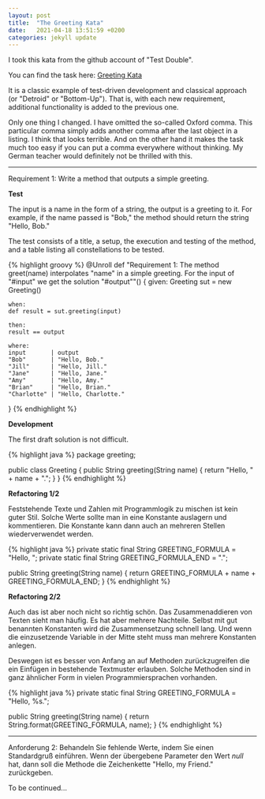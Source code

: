 ```yaml
---
layout: post
title:  "The Greeting Kata"
date:   2021-04-18 13:51:59 +0200
categories: jekyll update
---
```


I took this kata from the github account of "Test Double".

You can find the task here: [Greeting Kata](https://github.com/testdouble/contributing-tests/wiki/Greeting-Kata)

It is a classic example of test-driven development and classical approach (or "Detroid" or "Bottom-Up"). That is, with each new requirement, additional functionality is added to the previous one.

Only one thing I changed. I have omitted the so-called Oxford comma. This particular comma simply adds another comma after the last object in a listing. I think that looks terrible. And on the other hand it makes the task much too easy if you can put a comma everywhere without thinking. My German teacher would definitely not be thrilled with this.

--- 
Requirement 1: Write a method that outputs a simple greeting.

**Test**

The input is a name in the form of a string, the output is a greeting to it. For example, if the name passed is "Bob," the method should return the string "Hello, Bob."

The test consists of a title, a setup, the execution and testing of the method, and a table listing all constellations to be tested.

{% highlight groovy %}
@Unroll
def "Requirement 1: The method greet(name) interpolates \"name\" in a simple greeting. For the input of \"#input\" we get the solution \"#output\""() {
given:
Greeting sut = new Greeting()

    when:
    def result = sut.greeting(input)

    then:
    result == output

    where:
    input       | output
    "Bob"       | "Hello, Bob."
    "Jill"      | "Hello, Jill."
    "Jane"      | "Hello, Jane."
    "Amy"       | "Hello, Amy."
    "Brian"     | "Hello, Brian."
    "Charlotte" | "Hello, Charlotte."
}
{% endhighlight %}

**Development**

The first draft solution is not difficult.

{% highlight java %}
package greeting;

public class Greeting {
    public String greeting(String name) {
        return "Hello, " + name + ".";
    }
}
{% endhighlight %}

**Refactoring 1/2**

Feststehende Texte und Zahlen mit Programmlogik zu mischen ist kein guter Stil. Solche Werte sollte man in eine Konstante auslagern und kommentieren. Die Konstante kann dann auch an mehreren Stellen wiederverwendet werden.

{% highlight java %}
private static final String GREETING_FORMULA = "Hello, ";
private static final String GREETING_FORMULA_END = ".";

public String greeting(String name) {
    return GREETING_FORMULA + name + GREETING_FORMULA_END;
}
{% endhighlight %}

**Refactoring 2/2**

Auch das ist aber noch nicht so richtig schön. Das Zusammenaddieren von Texten sieht man häufig. Es hat aber mehrere Nachteile. Selbst mit gut benannten Konstanten wird die Zusammensetzung schnell lang. Und wenn die einzusetzende Variable in der Mitte steht muss man mehrere Konstanten anlegen.

Deswegen ist es besser von Anfang an auf Methoden zurückzugreifen die ein Einfügen in bestehende Textmuster erlauben. Solche Methoden sind in ganz ähnlicher Form in vielen Programmiersprachen vorhanden.

{% highlight java %}
private static final String GREETING_FORMULA = "Hello, %s.";

public String greeting(String name) {
    return String.format(GREETING_FORMULA, name);
}
{% endhighlight %}

---
Anforderung 2: Behandeln Sie fehlende Werte, indem Sie einen Standardgruß einführen. Wenn der übergebene Parameter den Wert _null_ hat, dann soll die Methode die Zeichenkette "Hello, my Friend." zurückgeben.

To be continued...